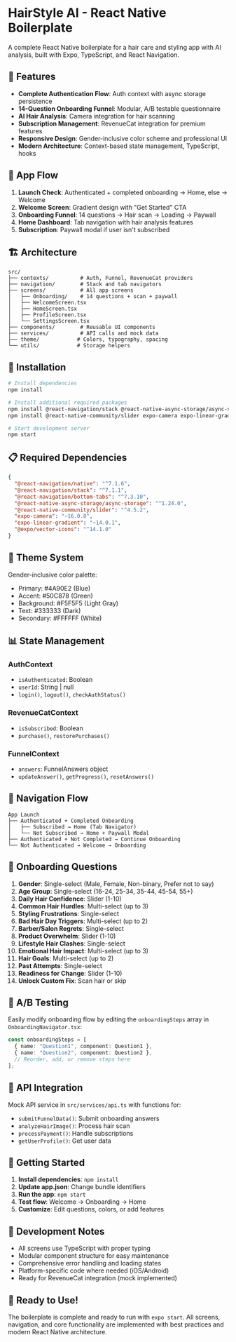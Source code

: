 # HairStyle AI - React Native Boilerplate

A complete React Native boilerplate for a hair care and styling app with AI analysis, built with Expo, TypeScript, and React Navigation.

## 🚀 Features

- **Complete Authentication Flow**: Auth context with async storage persistence
- **14-Question Onboarding Funnel**: Modular, A/B testable questionnaire
- **AI Hair Analysis**: Camera integration for hair scanning
- **Subscription Management**: RevenueCat integration for premium features
- **Responsive Design**: Gender-inclusive color scheme and professional UI
- **Modern Architecture**: Context-based state management, TypeScript, hooks

## 📱 App Flow

1. **Launch Check**: Authenticated + completed onboarding → Home, else → Welcome
2. **Welcome Screen**: Gradient design with "Get Started" CTA
3. **Onboarding Funnel**: 14 questions → Hair scan → Loading → Paywall
4. **Home Dashboard**: Tab navigation with hair analysis features
5. **Subscription**: Paywall modal if user isn't subscribed

## 🏗️ Architecture

```
src/
├── contexts/          # Auth, Funnel, RevenueCat providers
├── navigation/        # Stack and tab navigators
├── screens/           # All app screens
│   ├── Onboarding/    # 14 questions + scan + paywall
│   ├── WelcomeScreen.tsx
│   ├── HomeScreen.tsx
│   ├── ProfileScreen.tsx
│   └── SettingsScreen.tsx
├── components/        # Reusable UI components
├── services/          # API calls and mock data
├── theme/            # Colors, typography, spacing
└── utils/            # Storage helpers
```

## 🔧 Installation

```bash
# Install dependencies
npm install

# Install additional required packages
npm install @react-navigation/stack @react-native-async-storage/async-storage
npm install @react-native-community/slider expo-camera expo-linear-gradient

# Start development server
npm start
```

## 📋 Required Dependencies

```json
{
  "@react-navigation/native": "^7.1.6",
  "@react-navigation/stack": "^7.1.1",
  "@react-navigation/bottom-tabs": "^7.3.10",
  "@react-native-async-storage/async-storage": "^1.24.0",
  "@react-native-community/slider": "^4.5.2",
  "expo-camera": "~16.0.8",
  "expo-linear-gradient": "~14.0.1",
  "@expo/vector-icons": "^14.1.0"
}
```

## 🎨 Theme System

Gender-inclusive color palette:

- Primary: #4A90E2 (Blue)
- Accent: #50C878 (Green)
- Background: #F5F5F5 (Light Gray)
- Text: #333333 (Dark)
- Secondary: #FFFFFF (White)

## 📊 State Management

### AuthContext

- `isAuthenticated`: Boolean
- `userId`: String | null
- `login()`, `logout()`, `checkAuthStatus()`

### RevenueCatContext

- `isSubscribed`: Boolean
- `purchase()`, `restorePurchases()`

### FunnelContext

- `answers`: FunnelAnswers object
- `updateAnswer()`, `getProgress()`, `resetAnswers()`

## 🔄 Navigation Flow

```
App Launch
├── Authenticated + Completed Onboarding
│   ├── Subscribed → Home (Tab Navigator)
│   └── Not Subscribed → Home + Paywall Modal
├── Authenticated + Not Completed → Continue Onboarding
└── Not Authenticated → Welcome → Onboarding
```

## 📱 Onboarding Questions

1. **Gender**: Single-select (Male, Female, Non-binary, Prefer not to say)
2. **Age Group**: Single-select (16-24, 25-34, 35-44, 45-54, 55+)
3. **Daily Hair Confidence**: Slider (1-10)
4. **Common Hair Hurdles**: Multi-select (up to 3)
5. **Styling Frustrations**: Single-select
6. **Bad Hair Day Triggers**: Multi-select (up to 2)
7. **Barber/Salon Regrets**: Single-select
8. **Product Overwhelm**: Slider (1-10)
9. **Lifestyle Hair Clashes**: Single-select
10. **Emotional Hair Impact**: Multi-select (up to 3)
11. **Hair Goals**: Multi-select (up to 2)
12. **Past Attempts**: Single-select
13. **Readiness for Change**: Slider (1-10)
14. **Unlock Custom Fix**: Scan hair or skip

## 🎯 A/B Testing

Easily modify onboarding flow by editing the `onboardingSteps` array in `OnboardingNavigator.tsx`:

```typescript
const onboardingSteps = [
  { name: "Question1", component: Question1 },
  { name: "Question2", component: Question2 },
  // Reorder, add, or remove steps here
];
```

## 🔌 API Integration

Mock API service in `src/services/api.ts` with functions for:

- `submitFunnelData()`: Submit onboarding answers
- `analyzeHairImage()`: Process hair scan
- `processPayment()`: Handle subscriptions
- `getUserProfile()`: Get user data

## 🚀 Getting Started

1. **Install dependencies**: `npm install`
2. **Update app.json**: Change bundle identifiers
3. **Run the app**: `npm start`
4. **Test flow**: Welcome → Onboarding → Home
5. **Customize**: Edit questions, colors, or add features

## 📝 Development Notes

- All screens use TypeScript with proper typing
- Modular component structure for easy maintenance
- Comprehensive error handling and loading states
- Platform-specific code where needed (iOS/Android)
- Ready for RevenueCat integration (mock implemented)

## 🎉 Ready to Use!

The boilerplate is complete and ready to run with `expo start`. All screens, navigation, and core functionality are implemented with best practices and modern React Native architecture.
